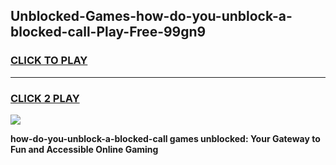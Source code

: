 
## Unblocked-Games-how-do-you-unblock-a-blocked-call-Play-Free-99gn9
<h3>
<a href="https://premium76.site?title=how-do-you-unblock-a-blocked-call&ref=18A1">CLICK TO PLAY</a></h3>
<hr>

<h3>
<a href="https://premium76.site?title=how-do-you-unblock-a-blocked-call&ref=18A1">CLICK 2 PLAY</a>
  
</h3>

<a href="https://premium76.site?title=how-do-you-unblock-a-blocked-call&ref=18A1"><img src="https://clearcache.store/games.png"></a>


**how-do-you-unblock-a-blocked-call games unblocked: Your Gateway to Fun and Accessible Online Gaming**
